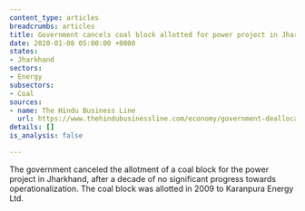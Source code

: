 ```yaml
---
content_type: articles
breadcrumbs: articles
title: Government cancels coal block allotted for power project in Jharkhand
date: 2020-01-08 05:00:00 +0000
states:
- Jharkhand
sectors:
- Energy
subsectors:
- Coal
sources:
- name: The Hindu Business Line
  url: https://www.thehindubusinessline.com/economy/government-deallocates-coal-block-in-jharkhand-allotted-for-power-project/article30449428.ece
details: []
is_analysis: false

---
```

The government canceled the allotment of a coal block for the power project in Jharkhand, after a decade of no significant progress towards operationalization. The coal block was allotted in 2009 to Karanpura Energy Ltd.